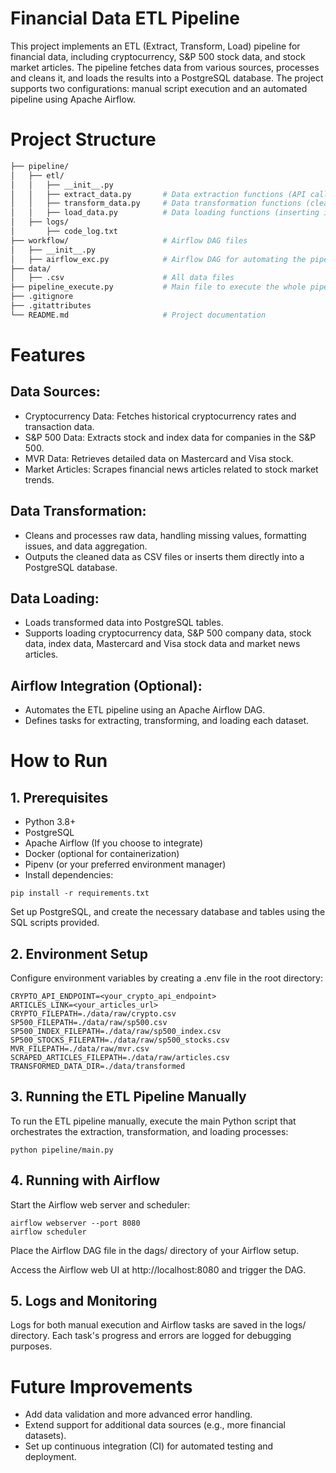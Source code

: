 # Financial Data ETL Pipeline
This project implements an ETL (Extract, Transform, Load) pipeline for financial data, including cryptocurrency, S&P 500 stock data, and stock market articles. The pipeline fetches data from various sources, processes and cleans it, and loads the results into a PostgreSQL database. The project supports two configurations: manual script execution and an automated pipeline using Apache Airflow.

# Project Structure
``` bash
├── pipeline/
│   ├── etl/
│   │   ├── __init__.py
│   │   ├── extract_data.py       # Data extraction functions (API calls, web scraping)
│   │   ├── transform_data.py     # Data transformation functions (cleaning, processing)
│   │   ├── load_data.py          # Data loading functions (inserting into PostgreSQL)
│   ├── logs/
│       ├── code_log.txt
├── workflow/                     # Airflow DAG files
│   ├── __init__.py
│   ├── airflow_exc.py            # Airflow DAG for automating the pipeline                      
├── data/
│   ├── .csv                      # All data files
├── pipeline_execute.py           # Main file to execute the whole pipeline
├── .gitignore
├── .gitattributes
└── README.md                     # Project documentation
```
# Features
## Data Sources:
* Cryptocurrency Data: Fetches historical cryptocurrency rates and transaction data.
* S&P 500 Data: Extracts stock and index data for companies in the S&P 500.
* MVR Data: Retrieves detailed data on Mastercard and Visa stock.
* Market Articles: Scrapes financial news articles related to stock market trends.
## Data Transformation:
* Cleans and processes raw data, handling missing values, formatting issues, and data aggregation.
* Outputs the cleaned data as CSV files or inserts them directly into a PostgreSQL database.
## Data Loading:
* Loads transformed data into PostgreSQL tables.
* Supports loading cryptocurrency data, S&P 500 company data, stock data, index data, Mastercard and Visa stock data and market news articles.
## Airflow Integration (Optional):
* Automates the ETL pipeline using an Apache Airflow DAG.
* Defines tasks for extracting, transforming, and loading each dataset.
# How to Run
## 1. Prerequisites
* Python 3.8+
* PostgreSQL
* Apache Airflow (If you choose to integrate)
* Docker (optional for containerization)
* Pipenv (or your preferred environment manager)
* Install dependencies:

```pip install -r requirements.txt```

Set up PostgreSQL, and create the necessary database and tables using the SQL scripts provided.

## 2. Environment Setup

Configure environment variables by creating a .env file in the root directory:

```
CRYPTO_API_ENDPOINT=<your_crypto_api_endpoint>
ARTICLES_LINK=<your_articles_url>
CRYPTO_FILEPATH=./data/raw/crypto.csv
SP500_FILEPATH=./data/raw/sp500.csv
SP500_INDEX_FILEPATH=./data/raw/sp500_index.csv
SP500_STOCKS_FILEPATH=./data/raw/sp500_stocks.csv
MVR_FILEPATH=./data/raw/mvr.csv
SCRAPED_ARTICLES_FILEPATH=./data/raw/articles.csv
TRANSFORMED_DATA_DIR=./data/transformed
```
## 3. Running the ETL Pipeline Manually
To run the ETL pipeline manually, execute the main Python script that orchestrates the extraction, transformation, and loading processes:
```
python pipeline/main.py
```
## 4. Running with Airflow
Start the Airflow web server and scheduler:

```
airflow webserver --port 8080
airflow scheduler
```
Place the Airflow DAG file in the dags/ directory of your Airflow setup.

Access the Airflow web UI at http://localhost:8080 and trigger the DAG.

## 5. Logs and Monitoring
Logs for both manual execution and Airflow tasks are saved in the logs/ directory. Each task's progress and errors are logged for debugging purposes.

# Future Improvements
* Add data validation and more advanced error handling.
* Extend support for additional data sources (e.g., more financial datasets).
* Set up continuous integration (CI) for automated testing and deployment.
